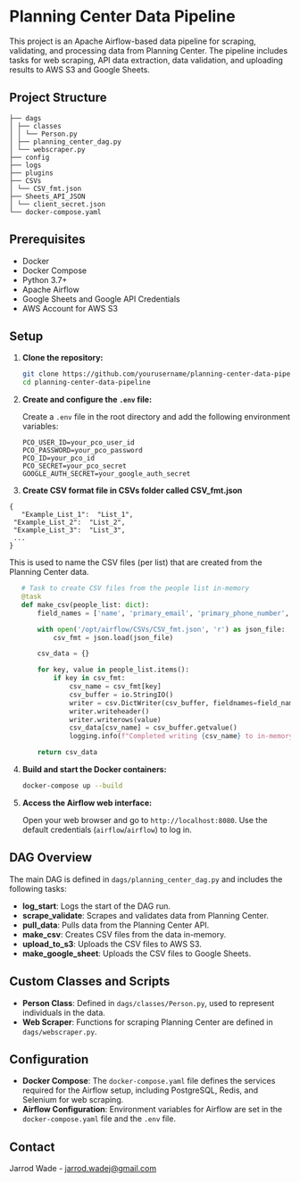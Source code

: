 # Planning Center Data Pipeline

This project is an Apache Airflow-based data pipeline for scraping, validating, and processing data from Planning Center. The pipeline includes tasks for web scraping, API data extraction, data validation, and uploading results to AWS S3 and Google Sheets.

## Project Structure
```
├── dags
│ ├── classes
│ │ └── Person.py
│ ├── planning_center_dag.py
│ └── webscraper.py
├── config
├── logs
├── plugins
├── CSVs
│ └── CSV_fmt.json
├── Sheets_API_JSON
│ └── client_secret.json
└── docker-compose.yaml
```
## Prerequisites

- Docker
- Docker Compose
- Python 3.7+
- Apache Airflow
- Google Sheets and Google API Credentials
- AWS Account for AWS S3

## Setup

1. **Clone the repository:**

   ```bash
   git clone https://github.com/yourusername/planning-center-data-pipeline.git
   cd planning-center-data-pipeline
   ```

2. **Create and configure the `.env` file:**

   Create a `.env` file in the root directory and add the following environment variables:

   ```env
   PCO_USER_ID=your_pco_user_id
   PCO_PASSWORD=your_pco_password
   PCO_ID=your_pco_id
   PCO_SECRET=your_pco_secret
   GOOGLE_AUTH_SECRET=your_google_auth_secret
   ```

3. **Create CSV format file in CSVs folder called CSV_fmt.json**

 ```
{
	"Example_List_1":  "List_1",
  "Example_List_2":  "List_2",
  "Example_List_3":  "List_3",
  ...
}
 ```

 This is used to name the CSV files (per list) that are created from the Planning Center data.

 ```Python
    # Task to create CSV files from the people list in-memory
    @task
    def make_csv(people_list: dict):
        field_names = ['name', 'primary_email', 'primary_phone_number', 'grade', 'age']

        with open('/opt/airflow/CSVs/CSV_fmt.json', 'r') as json_file:
            csv_fmt = json.load(json_file)

        csv_data = {}

        for key, value in people_list.items():
            if key in csv_fmt:
                csv_name = csv_fmt[key]
                csv_buffer = io.StringIO()
                writer = csv.DictWriter(csv_buffer, fieldnames=field_names, extrasaction='ignore')
                writer.writeheader()
                writer.writerows(value)
                csv_data[csv_name] = csv_buffer.getvalue()
                logging.info(f"Completed writing {csv_name} to in-memory CSV")

        return csv_data
 ```

4. **Build and start the Docker containers:**

   ```bash
   docker-compose up --build
   ```

5. **Access the Airflow web interface:**

   Open your web browser and go to `http://localhost:8080`. Use the default credentials (`airflow`/`airflow`) to log in.

## DAG Overview

The main DAG is defined in `dags/planning_center_dag.py` and includes the following tasks:

- **log_start**: Logs the start of the DAG run.
- **scrape_validate**: Scrapes and validates data from Planning Center.
- **pull_data**: Pulls data from the Planning Center API.
- **make_csv**: Creates CSV files from the data in-memory.
- **upload_to_s3**: Uploads the CSV files to AWS S3.
- **make_google_sheet**: Uploads the CSV files to Google Sheets.

## Custom Classes and Scripts

- **Person Class**: Defined in `dags/classes/Person.py`, used to represent individuals in the data.
- **Web Scraper**: Functions for scraping Planning Center are defined in `dags/webscraper.py`.

## Configuration

- **Docker Compose**: The `docker-compose.yaml` file defines the services required for the Airflow setup, including PostgreSQL, Redis, and Selenium for web scraping.
- **Airflow Configuration**: Environment variables for Airflow are set in the `docker-compose.yaml` file and the `.env` file.

## Contact

Jarrod Wade - jarrod.wadej@gmail.com
